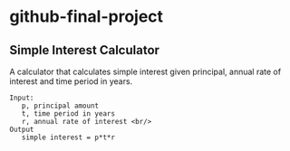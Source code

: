 # github-final-project

## Simple Interest Calculator

A calculator that calculates simple interest given principal, annual rate of interest and time period in years.

```
Input: 
   p, principal amount
   t, time period in years
   r, annual rate of interest <br/>
Output
   simple interest = p*t*r
```
